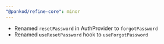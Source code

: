 ```yaml
---
"@pankod/refine-core": minor
---
```


- Renamed `resetPassword` in AuthProvider to `forgotPassword`
- Renamed `useResetPassword` hook to `useForgotPassword`